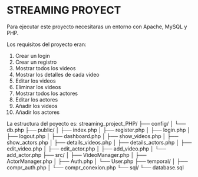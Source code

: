 # STREAMING PROYECT

Para ejecutar este proyecto necesitaras un entorno con  Apache, MySQL y PHP.

Los requisitos del proyecto eran:

 1. Crear un login
 2. Crear un registro
 3. Mostrar todos los videos
 4. Mostrar los detalles de cada video
 5. Editar los videos
 6. Eliminar los videos
 7. Mostrar todos los actores
 8. Editar los actores
 9. Añadir los videos
 10. Añadir los actores

La estructura del poyecto es:
streaming_project_PHP/
├── config/
│   └── db.php
├── public/
│   ├── index.php
│   ├── register.php
│   ├── login.php
│   ├── logout.php
│   ├── dashboard.php
│   ├── show_videos.php
│   ├── show_actors.php
│   ├── details_videos.php
│   ├── details_actors.php
│   ├── edit_video.php
│   ├── edit_actor.php
│   ├── add_video.php
│   └── add_actor.php
├── src/
│   ├── VideoManager.php
│   ├── ActorManager.php
│   ├── Auth.php
│   └── User.php
├── temporal/
│   ├── compr_auth.php
│   └── compr_conexion.php
└── sql/
    └── database.sql
